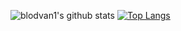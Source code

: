 ![blodvan1's github stats](https://github-readme-stats.vercel.app/api?username=blodvan1&count_private=true)
[![Top Langs](https://github-readme-stats.vercel.app/api/top-langs/?username=blodvan1)](https://github.com/anuraghazra/github-readme-stats)
